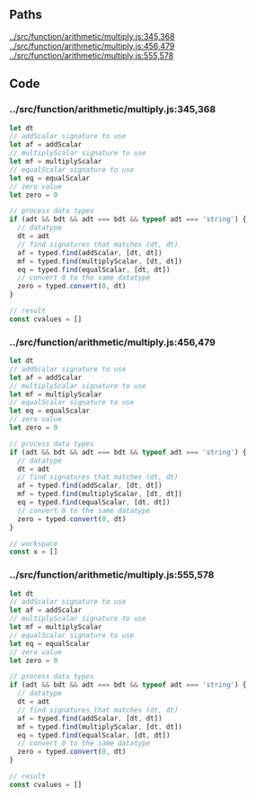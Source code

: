 ## Paths

[../src/function/arithmetic/multiply.js:345,368](#../src/function/arithmetic/multiply.js:345,368)  
[../src/function/arithmetic/multiply.js:456,479](#../src/function/arithmetic/multiply.js:456,479)  
[../src/function/arithmetic/multiply.js:555,578](#../src/function/arithmetic/multiply.js:555,578)  

## Code

### ../src/function/arithmetic/multiply.js:345,368

```js
let dt
// addScalar signature to use
let af = addScalar
// multiplyScalar signature to use
let mf = multiplyScalar
// equalScalar signature to use
let eq = equalScalar
// zero value
let zero = 0

// process data types
if (adt && bdt && adt === bdt && typeof adt === 'string') {
  // datatype
  dt = adt
  // find signatures that matches (dt, dt)
  af = typed.find(addScalar, [dt, dt])
  mf = typed.find(multiplyScalar, [dt, dt])
  eq = typed.find(equalScalar, [dt, dt])
  // convert 0 to the same datatype
  zero = typed.convert(0, dt)
}

// result
const cvalues = []
```



### ../src/function/arithmetic/multiply.js:456,479

```js
let dt
// addScalar signature to use
let af = addScalar
// multiplyScalar signature to use
let mf = multiplyScalar
// equalScalar signature to use
let eq = equalScalar
// zero value
let zero = 0

// process data types
if (adt && bdt && adt === bdt && typeof adt === 'string') {
  // datatype
  dt = adt
  // find signatures that matches (dt, dt)
  af = typed.find(addScalar, [dt, dt])
  mf = typed.find(multiplyScalar, [dt, dt])
  eq = typed.find(equalScalar, [dt, dt])
  // convert 0 to the same datatype
  zero = typed.convert(0, dt)
}

// workspace
const x = []
```



### ../src/function/arithmetic/multiply.js:555,578

```js
let dt
// addScalar signature to use
let af = addScalar
// multiplyScalar signature to use
let mf = multiplyScalar
// equalScalar signature to use
let eq = equalScalar
// zero value
let zero = 0

// process data types
if (adt && bdt && adt === bdt && typeof adt === 'string') {
  // datatype
  dt = adt
  // find signatures that matches (dt, dt)
  af = typed.find(addScalar, [dt, dt])
  mf = typed.find(multiplyScalar, [dt, dt])
  eq = typed.find(equalScalar, [dt, dt])
  // convert 0 to the same datatype
  zero = typed.convert(0, dt)
}

// result
const cvalues = []
```
